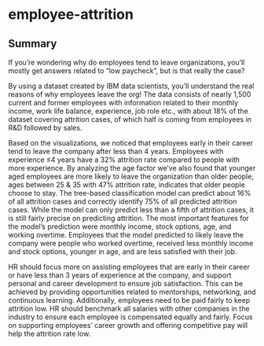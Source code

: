 # employee-attrition

## Summary
If you’re wondering why do employees tend to leave organizations, you’ll mostly get answers related to “low paycheck”, but is that really the case? 

By using a dataset created by IBM data scientists, you’ll understand the real reasons of why employees leave the org! The data consists of nearly 1,500 current and former employees with information related to their monthly income, work life balance, experience, job role etc., with about 18% of the dataset covering attrition cases, of which half is coming from employees in R&D followed by sales.

Based on the visualizations, we noticed that employees early in their career tend to leave the company after less than 4 years. Employees with experience ≤4 years have a 32% attrition rate compared to people with more experience. By analyzing the age factor we’ve also found that younger aged employees are more likely to leave the organization than older people, ages between 25 & 35 with 47% attrition rate, indicates that older people choose to stay. The tree-based classification model can predict about 16% of all attrition cases and correctly identify 75% of all predicted attrition cases. While the model can only predict less than a fifth of attrition cases, it is still fairly precise on predicting attrition. The most important features for the model’s prediction were monthly income, stock options, age, and working overtime. Employees that the model predicted to likely leave the company were people who worked overtime, received less monthly income and stock options, younger in age, and are less satisfied with their job.

HR should focus more on assisting employees that are early in their career or have less than 3 years of experience at the company, and support personal and career development to ensure job satisfaction. This can be achieved by providing opportunities related to mentorships, networking, and continuous learning. Additionally, employees need to be paid fairly to keep attrition low. HR should benchmark all salaries with other companies in the industry to ensure each employee is compensated equally and fairly. Focus on supporting employees’ career growth and offering competitive pay will help the attrition rate low.
